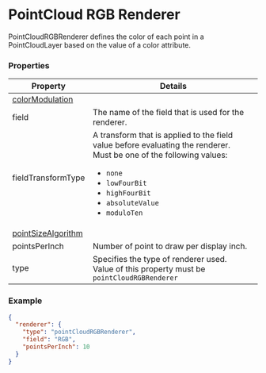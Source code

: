 # PointCloud RGB Renderer

PointCloudRGBRenderer defines the color of each point in a PointCloudLayer based on the value of a color attribute.

### Properties

| Property | Details
| --- | ---
| [colorModulation](colorModulationInfo.md) | 
| field | The name of the field that is used for the renderer.
| fieldTransformType | A transform that is applied to the field value before evaluating the renderer.<br>Must be one of the following values:<ul><li>`none`</li><li>`lowFourBit`</li><li>`highFourBit`</li><li>`absoluteValue`</li><li>`moduloTen`</li></ul>
| [pointSizeAlgorithm](pointSizeAlgorithm.md) | 
| pointsPerInch | Number of point to draw per display inch.
| type | Specifies the type of renderer used.<br>Value of this property must be `pointCloudRGBRenderer`


### Example

```json
{
  "renderer": {
    "type": "pointCloudRGBRenderer",
    "field": "RGB",
    "pointsPerInch": 10
  }
}
```

